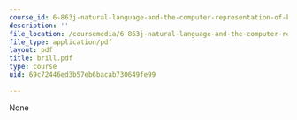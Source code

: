 ```yaml
---
course_id: 6-863j-natural-language-and-the-computer-representation-of-knowledge-spring-2003
description: ''
file_location: /coursemedia/6-863j-natural-language-and-the-computer-representation-of-knowledge-spring-2003/69c72446ed3b57eb6bacab730649fe99_brill.pdf
file_type: application/pdf
layout: pdf
title: brill.pdf
type: course
uid: 69c72446ed3b57eb6bacab730649fe99

---
```

None